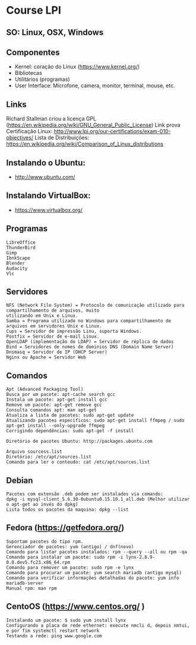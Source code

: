 # Course LPI 

## SO: Linux, OSX, Windows

## Componentes
- Kernel: coração do Linux (https://www.kernel.org/)
- Bibliotecas
- Utilitários (programas)
- User Interface: Microfone, camera, monitor, terminal, mouse, etc.


## Links 
Richard Stallman criou a licença GPL (https://en.wikipedia.org/wiki/GNU_General_Public_License)
Link prova Certificação Linux: http://www.lpi.org/our-certifications/exam-010-objectives/
Lista de Distribuições: https://en.wikipedia.org/wiki/Comparison_of_Linux_distributions

## Instalando o Ubuntu:
* http://www.ubuntu.com/

## Instalando VirtualBox:
* https://www.virtualbox.org/


## Programas
```
LibreOffice
ThunderBird
Gimp
IbnkScape
Blender
Audacity
Vlc
```

## Servidores
``` 
NFS (Network File System) = Protocolo de comunicação utilizado para compartilhamento de arquivos, muito
utilizando em Unix e Linux.
Samba = Programa utilizado no Windows para compartilhamento de arquivos em servidores Unix e Linux.
Cups = Servidor de impressão Linu, suporta Windows.
Postfix = Servidor de e-mail Linux.
OpenLDAP (implementação do LDAP) = Servidor de réplica de dados
Bind = Servidores de nomes de dominios DNS (Domain Name Server)
Dnsmasq = Servidor de IP (DHCP Server)
Nginx ou Apache = Servidor Web
``` 

## Comandos
``` 
Apt (Advanced Packaging Tool)
Busca por um pacote: apt-cache search gcc
Instala um pacote: apt-get install gcc
Remove um pacote: apt-get remove gcc
Consulta comandos apt: man apt-get
Atualiza a lista de pacotes: sudo apt-get update
Atualizando pacotes especificos: sudo apt-get install ffmpeg / sudo apt-get install --only-upgrade ffmpeg 
Corrigindo dependências: sudo apt-get -f install

Diretório de pacotes Ubuntu: http://packages.ubuntu.com

Arquivo sourcess.list
Diretório: /etc/apt/sources.list
Comando para ler o conteudo: cat /etc/apt/sources.list
``` 

## Debian
``` 
Pacotes com extensão .deb podem ser instalados via comando: 
dpkg -i mysql-client_5.6.30-0ubuntu0.15.10.1_all.deb (Melhor utilizar o apt-get ao invés do dpkg)
Lista todos os pacotes da maquina: dpkg --list
``` 

## Fedora (https://getfedora.org/)
``` 
Suportam pacotes do tipo rpm.
Gerenciador de pacotes: yum (antigo) / dnf(novo)
Comando para listar pacotes instalados: rpm --query --all ou rpm -qa
Comando para instalar um pacote: sudo rpm -i lynx-2.8.9-0.8.dev5.fc23.x86_64.rpm
Comando para remover um pacote: sudo rpm -e lynx
Comando para procurar um pacote: yum search mariadb (antigo mysql)
Comando para verificar informações detalhadas do pacote: yum info mariadb-server
Manual rpm: man rpm
``` 

## CentoOS (https://www.centos.org/ )
``` 
Instalando um pacote: $ sudo yum install lynx
Configurando a placa de rede ethernet: execute nmcli d, depois nmtui, e por fim systemctl restart network
Testando a rede: ping www.google.com
``` 





